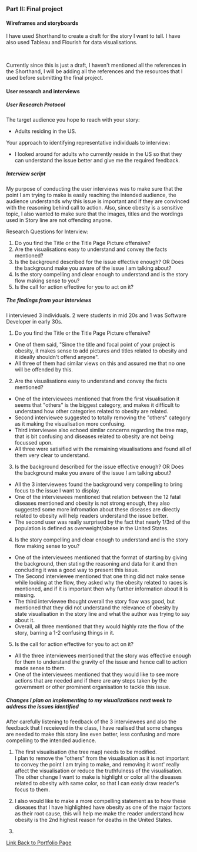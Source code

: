 
### Part II: Final project

#### Wireframes and storyboards

I have used Shorthand to create a draft for the story I want to tell. I have also used Tableau and Flourish for data visualisations.

<script src="https://carnegiemellon.shorthandstories.com/being-obese-can-kill-you/embed.js"></script>
<br />

Currently since this is just a draft, I haven't mentioned all the references in the Shorthand, I will be adding all the references and the resources that I used before submitting the final project.

#### User research and interviews

##### User Research Protocol

The target audience you hope to reach with your story: <br />
- Adults residing in the US. <br />

Your approach to identifying representative individuals to interview:
- I looked around for adults who currently reside in the US so that they can understand the issue better and give me the required feedback. <br />

##### Interview script
My purpose of conducting the user interviews was to make sure that the point I am trying to make is easily reaching the intended audience, the audience understands why this issue is important and if they are convinced with the reasoning behind call to action. Also, since obesity is a sensitive topic, I also wanted to make sure that the images, titles and the wordings used in Story line are not offending anyone.  <br />

Research Questions for Interview: <br />
1) Do you find the Title or the Title Page Picture offensive? <br />
2) Are the visualisations easy to understand and convey the facts mentioned? <br />
3) Is the background described for the issue effective enough? OR Does the background make you aware of the issue I am talking about? <br />
4) Is the story compelling and clear enough to understand and is the story flow making sense to you? <br />
5) Is the call for action effective for you to act on it? <br />

##### The findings from your interviews 
I interviewed 3 individuals.  2 were students in mid 20s and 1 was Software Developer in early 30s. <br />

1) Do you find the Title or the Title Page Picture offensive? <br />
- One of them said, "Since the title and focal point of your project is obesity, it makes sense to add pictures and titles related to obesity and it ideally shouldn't offend anyone". <br />
- All three of them had similar views on this and assured me that no one will be offended by this. <br />

2) Are the visualisations easy to understand and convey the facts mentioned? <br />
- One of the interviewees mentioned that from the first visualisation it seems that "others" is the biggest category, and makes it difficult to understand how other categories related to obesity are related. <br />
- Second interviewee suggested to totally removing the "others" category as it making the visualisation more confusing. <br />
- Third interviewee also echoed similar concerns regarding the tree map, that is bit confusing and diseases related to obesity are not being focussed upon. <br />
- All three were satisified with the remaining visualisations and found all of them very clear to understand. <br />

3) Is the background described for the issue effective enough? OR Does the background make you aware of the issue I am talking about? <br />
- All the 3 interviewees found the background very compelling to bring focus to the issue I want to display. <br />
- One of the interviewees mentioned that relation between the 12 fatal diseases mentioned and obesity is not strong enough, they also suggested some more infromation about these diseases are directly related to obesity will help readers understand the issue better. <br />
- The second user was really surprised by the fact that nearly 1/3rd of the population is defined as overweight/obese in the United States.

4) Is the story compelling and clear enough to understand and is the story flow making sense to you? <br />
- One of the interviewees mentioned that the format of starting by giving the background, then stating the reasoning and data for it and then concluding it was a good way to present this issue. <br />
- The Second interviewee mentioned that one thing did not make sense while looking at the flow, they asked why the obesity related to races is mentioned, and if it is important then why further information about it is missing. <br />
- The third interviewee thought overall the story flow was good, but mentioned that they did not understand the relevance of obesity by state visualisation in the story line and what the author was trying to say about it. <br />
- Overall, all three mentioned that they would highly rate the flow of the story, barring a 1-2 confusing things in it.

5) Is the call for action effective for you to act on it? <br />
- All the three interviewees mentioned that the story was effective enough for them to understand the gravity of the issue and hence call to action made sense to them.<br />
- One of the interviewees mentioned that they would like to see more actions that are needed and if there are any steps taken by the government or other prominent organisation to tackle this issue.

##### Changes I plan on implementing to my visualizations next week to address the issues identified 
After carefully listening to feedback of the 3 interviewees and also the feedback that I receieved in the class, I have realised that some changes are needed to make this story line even better, less confusing and more compelling to the intended audience. <br />

1) The first visualisation (the tree map) needs to be modified. <br />
I plan to remove the "others" from the visualisation as it is not important to convey the point I am trying to make, and removing it wont' really affect the visualisation or reduce the truthfulness of the visualisation. <br />
The other change I want to make is highlight or color all the diseases related to obesity with same color, so that I can easiy draw reader's focus to them.<br />

2) I also would like to make a more compelling statement as to how these diseases that I have highlighted have obesity as one of the major factors as their root cause, this will help me make the reader understand how obesity is the 2nd highest reason for deaths in the United States. <br />

3) 

[Link Back to Portfolio Page](https://shubham-prabhu.github.io/portfolio/)
